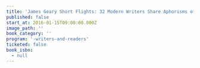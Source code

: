 ```yaml
---
title: 'James Geary Short Flights: 32 Modern Writers Share Aphorisms of Insight, Inspiration and Wit'
published: false
start_at: 2016-01-15T09:00:00.000Z
image_path: ''
book_category: ''
program: '-writers-and-readers'
ticketed: false
book_isbn:
  - null
---
```



